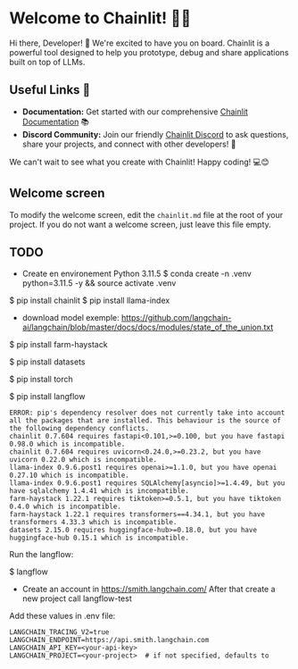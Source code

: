 # Welcome to Chainlit! 🚀🤖

Hi there, Developer! 👋 We're excited to have you on board. Chainlit is a powerful tool designed to help you prototype, debug and share applications built on top of LLMs.

## Useful Links 🔗

- **Documentation:** Get started with our comprehensive [Chainlit Documentation](https://docs.chainlit.io) 📚
- **Discord Community:** Join our friendly [Chainlit Discord](https://discord.gg/k73SQ3FyUh) to ask questions, share your projects, and connect with other developers! 💬

We can't wait to see what you create with Chainlit! Happy coding! 💻😊

## Welcome screen

To modify the welcome screen, edit the `chainlit.md` file at the root of your project. If you do not want a welcome screen, just leave this file empty.

## TODO

- Create en environement
Python 3.11.5
$ conda create -n .venv python=3.11.5 -y && source activate .venv

$ pip install chainlit
$ pip install llama-index

- download model exemple:
https://github.com/langchain-ai/langchain/blob/master/docs/docs/modules/state_of_the_union.txt

$ pip install farm-haystack

$ pip install datasets

$ pip install torch

$ pip install langflow

```
ERROR: pip's dependency resolver does not currently take into account all the packages that are installed. This behaviour is the source of the following dependency conflicts.
chainlit 0.7.604 requires fastapi<0.101,>=0.100, but you have fastapi 0.98.0 which is incompatible.
chainlit 0.7.604 requires uvicorn<0.24.0,>=0.23.2, but you have uvicorn 0.22.0 which is incompatible.
llama-index 0.9.6.post1 requires openai>=1.1.0, but you have openai 0.27.10 which is incompatible.
llama-index 0.9.6.post1 requires SQLAlchemy[asyncio]>=1.4.49, but you have sqlalchemy 1.4.41 which is incompatible.
farm-haystack 1.22.1 requires tiktoken>=0.5.1, but you have tiktoken 0.4.0 which is incompatible.
farm-haystack 1.22.1 requires transformers==4.34.1, but you have transformers 4.33.3 which is incompatible.
datasets 2.15.0 requires huggingface-hub>=0.18.0, but you have huggingface-hub 0.15.1 which is incompatible.
```
 Run the langflow:

 $ langflow

- Create an account in https://smith.langchain.com/
After that create a new project call langflow-test

Add these values in .env file:
```
LANGCHAIN_TRACING_V2=true
LANGCHAIN_ENDPOINT=https://api.smith.langchain.com
LANGCHAIN_API_KEY=<your-api-key>
LANGCHAIN_PROJECT=<your-project>  # if not specified, defaults to
```